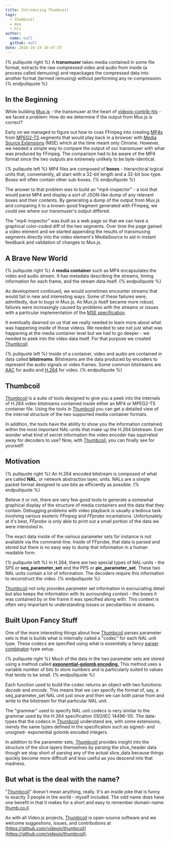```yaml
---
title: Introducing Thumbcoil
tags:
  - thumbcoil
  - mse
  - hls
author:
  name: null
  github: null
date: 2016-10-19 16:47:37
---
```



{% pullquote right %}
A **transmuxer** takes media contained in some file format, extracts the raw compressed video and audio from inside (a process called demuxing) and repackages the compressed data  into another format (termed remuxing) without performing any re-compression.
{% endpullquote %}

## In the Beginning

While building [Mux.js](https://github.com/videojs/mux.js) - the transmuxer at the heart of [videojs-contrib-hls](https://github.com/videojs/videojs-contrib-hls) - we faced a problem: How do we determine if the output from Mux.js is correct?

Early on we managed to figure out how to coax FFmpeg into creating [MP4s](https://en.wikipedia.org/wiki/MPEG-4_Part_14) from [MPEG2-TS](https://en.wikipedia.org/wiki/MPEG_transport_stream) segments that would play back in a browser with [Media Source Extensions](https://en.wikipedia.org/wiki/Media_Source_Extensions) (MSE) which at the time meant only Chrome. However, we needed a simple way to compare the output of our transmuxer with what was produced by FFmpeg. The comparison had to be aware of the MP4 format since the two outputs are extremely unlikely to be byte-identical.

{% pullquote left %}
MP4 files are composed of **boxes** - hierarchical logical units that, conveniently, all start with a 32-bit length and a 32-bit box-type. Boxes will often contain other sub-boxes.
{% endpullquote %}

The answer to that problem was to build an "mp4-inspector" - a tool that would parse MP4 and display a sort of JSON-like dump of any relevant boxes and their contents. By generating a dump of the output from Mux.js and comparing it to a known-good fragment generated with FFmpeg, we could see where our transmuxer's output differed.

The "mp4-inspector" was built as a web page so that we can have a graphical color-coded diff of the two segments. Over time the page gained a video element and we started appending the results of transmuxing segments directly into the video element's MediaSource to aid in instant feedback and validation of changes to Mux.js.

## A Brave New World
{% pullquote right %}
A **media container** such as MP4 encapsulates the video and audio stream. It has metadata describing the streams, timing information for each frame, and the stream data itself.
{% endpullquote %}

As development continued, we would sometimes encounter streams that would fail in new and interesting ways. Some of these failures were, admittedly, due to bugs in Mux.js. As Mux.js itself became more robust, failures were increasingly caused by problems with the streams or issues with a particular implementation of the [MSE specification](http://www.w3.org/TR/2014/CR-media-source-20140717/).

It eventually dawned on us that we really needed to learn more about what was happening inside of those videos. We needed to see not just what was happening at the media container level but we had to go deeper - we needed to peek into the video data itself. For that purpose we created [Thumbcoil](http://thumb.co.il).

{% pullquote left %}
Inside of a container, video and audio are contained in data called **bitstreams**. Bitstreams are the data produced by encoders to represent the audio signals or video frames. Some common bitstreams are [AAC](https://en.wikipedia.org/wiki/Advanced_Audio_Coding) for audio and [H.264](https://en.wikipedia.org/wiki/H.264/MPEG-4_AVC) for video.
{% endpullquote %}

## Thumbcoil

[Thumbcoil](http://thumb.co.il) is a suite of tools designed to give you a peek into the internals of H.264 video bitstreams contained inside either an MP4 or MPEG2-TS container file. Using the tools in [Thumbcoil](http://thumb.co.il) you can get a detailed view of the internal structure of the two supported media container formats.

In addition, the tools have the ability to show you the information contained within the most important NAL-units that make up the H.264 bitstream. Ever wonder what kind of secret information the video encoder has squirreled away for decoders to use? Now, with [Thumbcoil](http://thumb.co.il), you can finally see for yourself!

## Motivation
{% pullquote right %}
An H.264 encoded bitstream is composed of what are called **NAL**, or network abstraction layer, units. NALs are a simple packet format designed to use bits as efficiently as possible.
{% endpullquote %}

Believe it or not, there are very few good tools to generate a somewhat graphical display of the structure of media containers and the data that they contain. Debugging problems with video playback is usually a tedious task involving various esoteric *FFmpeg* and *FFprobe* incantations. Unfortunately at it's best, *FFprobe* is only able to print out a small portion of the data we were interested in.

The exact data inside of the various parameter sets for instance is not available via the command-line. Inside of FFprobe, that data is parsed and stored but there is no easy way to dump that information in a human readable form.

{% pullquote left %}
In H.264, there are two special types of NAL-units - the SPS or **seq_parameter_set** and the PPS or **pic_parameter_set**. These two NAL units contain a lot of information. The decoders require this information to reconstruct the video.
{% endpullquote %}

[Thumbcoil](http://thumb.co.il) not only provides parameter set information in excruciating detail but also keeps the information with its surrounding context - the boxes it was contained by or the frame it was specified along with. This context is often very important to understanding issues or peculiarities in streams.

## Built Upon Fancy Stuff

One of the more interesting things about how [Thumbcoil](http://thumb.co.il) parses parameter sets is that is builds what is internally called a "codec" for each NAL unit type. These codecs are specified using what is essentially a fancy [parser combinator](https://en.wikipedia.org/wiki/Parser_combinator)-type setup.

{% pullquote right %}
Much of the data in the two parameter sets are stored using a method called [**exponential-golomb encoding.**](https://en.wikipedia.org/wiki/Exponential-Golomb_coding) This method uses a variable number of bits to store numbers and is particularly suited to values that tends to be small.
{% endpullquote %}

Each function used to build the codec returns an object with two functions: *decode* and *encode*. This means that we can specify the format of, say, a seq_parameter_set NAL unit just once and then we can both parse from and write to the bitstream for that particular NAL unit.

The "grammar" used to specify NAL unit codecs is very similar to the grammar used by the H.264 specification (ISO/IEC 14496-10). The data-types that the codecs in [Thumbcoil](http://thumb.co.il) understand are, with some extensions, merely the same types defined in the specification such as signed- and unsigned- exponential golomb encoded integers.

In addition to the parameter sets, [Thumbcoil](http://thumb.co.il) provides insight into the structure of the slice layers themselves by parsing the slice_header data though we stop short of parsing any of the actual slice_data because things quickly become more difficult and less useful as you descend into that madness.

## But what is the deal with the name?

"[Thumbcoil](http://thumb.co.il)" doesn't mean anything, really. It's an inside joke that is funny to exactly 3 people in the world - myself included. The odd name does have one benefit in that it makes for a short and easy to remember domain-name: [thumb.co.il](http://thumb.co.il).

As with all Video.js projects, [Thumbcoil](http://thumb.co.il) is open-source software and we welcome suggestions, issues, and contributions at [https://github.com/videojs/thumbcoil](https://github.com/videojs/thumbcoil).
